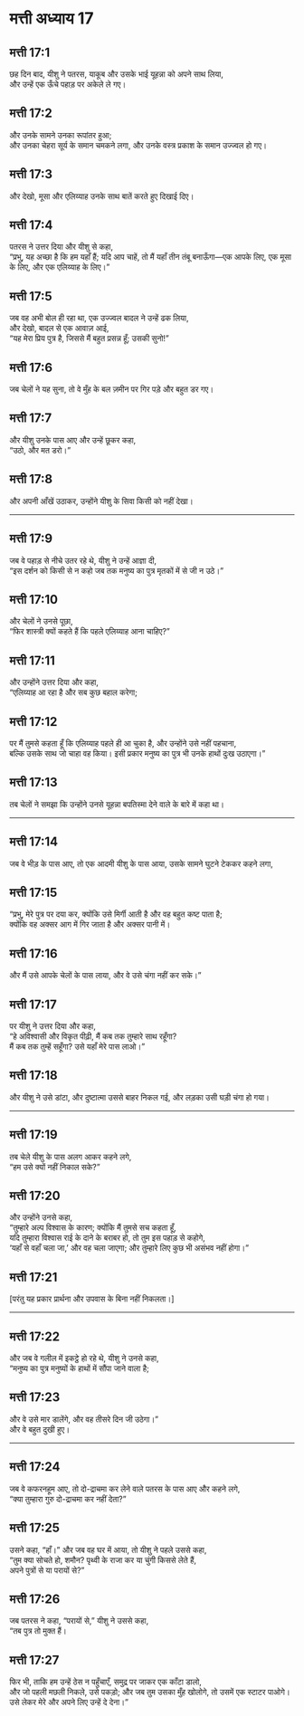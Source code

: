 # मत्ती अध्याय 17

## मत्ती 17:1

छह दिन बाद, यीशु ने पतरस, याकूब और उसके भाई यूहन्ना को अपने साथ लिया,  
और उन्हें एक ऊँचे पहाड़ पर अकेले ले गए।

## मत्ती 17:2

और उनके सामने उनका रूपांतर हुआ;  
और उनका चेहरा सूर्य के समान चमकने लगा, और उनके वस्त्र प्रकाश के समान उज्ज्वल हो गए।

## मत्ती 17:3

और देखो, मूसा और एलिय्याह उनके साथ बातें करते हुए दिखाई दिए।

## मत्ती 17:4

पतरस ने उत्तर दिया और यीशु से कहा,  
“प्रभु, यह अच्छा है कि हम यहाँ हैं; यदि आप चाहें, तो मैं यहाँ तीन तंबू बनाऊँगा—एक आपके लिए, एक मूसा के लिए, और एक एलिय्याह के लिए।”

## मत्ती 17:5

जब वह अभी बोल ही रहा था, एक उज्ज्वल बादल ने उन्हें ढक लिया,  
और देखो, बादल से एक आवाज़ आई,  
“यह मेरा प्रिय पुत्र है, जिससे मैं बहुत प्रसन्न हूँ; उसकी सुनो!”

## मत्ती 17:6

जब चेलों ने यह सुना, तो वे मुँह के बल ज़मीन पर गिर पड़े और बहुत डर गए।

## मत्ती 17:7

और यीशु उनके पास आए और उन्हें छूकर कहा,  
“उठो, और मत डरो।”

## मत्ती 17:8

और अपनी आँखें उठाकर, उन्होंने यीशु के सिवा किसी को नहीं देखा।

---

## मत्ती 17:9

जब वे पहाड़ से नीचे उतर रहे थे, यीशु ने उन्हें आज्ञा दी,  
“इस दर्शन को किसी से न कहो जब तक मनुष्य का पुत्र मृतकों में से जी न उठे।”

## मत्ती 17:10

और चेलों ने उनसे पूछा,  
“फिर शास्त्री क्यों कहते हैं कि पहले एलिय्याह आना चाहिए?”

## मत्ती 17:11

और उन्होंने उत्तर दिया और कहा,  
“एलिय्याह आ रहा है और सब कुछ बहाल करेगा;

## मत्ती 17:12

पर मैं तुमसे कहता हूँ कि एलिय्याह पहले ही आ चुका है, और उन्होंने उसे नहीं पहचाना,  
बल्कि उसके साथ जो चाहा वह किया। इसी प्रकार मनुष्य का पुत्र भी उनके हाथों दुःख उठाएगा।”

## मत्ती 17:13

तब चेलों ने समझा कि उन्होंने उनसे यूहन्ना बपतिस्मा देने वाले के बारे में कहा था।

---

## मत्ती 17:14

जब वे भीड़ के पास आए, तो एक आदमी यीशु के पास आया, उसके सामने घुटने टेककर कहने लगा,

## मत्ती 17:15

“प्रभु, मेरे पुत्र पर दया कर, क्योंकि उसे मिर्गी आती है और वह बहुत कष्ट पाता है;  
क्योंकि वह अक्सर आग में गिर जाता है और अक्सर पानी में।

## मत्ती 17:16

और मैं उसे आपके चेलों के पास लाया, और वे उसे चंगा नहीं कर सके।”

## मत्ती 17:17

पर यीशु ने उत्तर दिया और कहा,  
“हे अविश्वासी और विकृत पीढ़ी, मैं कब तक तुम्हारे साथ रहूँगा?  
मैं कब तक तुम्हें सहूँगा? उसे यहाँ मेरे पास लाओ।”

## मत्ती 17:18

और यीशु ने उसे डांटा, और दुष्टात्मा उससे बाहर निकल गई, और लड़का उसी घड़ी चंगा हो गया।

---

## मत्ती 17:19

तब चेले यीशु के पास अलग आकर कहने लगे,  
“हम उसे क्यों नहीं निकाल सके?”

## मत्ती 17:20

और उन्होंने उनसे कहा,  
“तुम्हारे अल्प विश्वास के कारण; क्योंकि मैं तुमसे सच कहता हूँ,  
यदि तुम्हारा विश्वास राई के दाने के बराबर हो, तो तुम इस पहाड़ से कहोगे,  
‘यहाँ से वहाँ चला जा,’ और वह चला जाएगा; और तुम्हारे लिए कुछ भी असंभव नहीं होगा।”

## मत्ती 17:21

[परंतु यह प्रकार प्रार्थना और उपवास के बिना नहीं निकलता।]

---

## मत्ती 17:22

और जब वे गलील में इकट्ठे हो रहे थे, यीशु ने उनसे कहा,  
“मनुष्य का पुत्र मनुष्यों के हाथों में सौंपा जाने वाला है;

## मत्ती 17:23

और वे उसे मार डालेंगे, और वह तीसरे दिन जी उठेगा।”  
और वे बहुत दुखी हुए।

---

## मत्ती 17:24

जब वे कफरनहूम आए, तो दो-द्राचमा कर लेने वाले पतरस के पास आए और कहने लगे,  
“क्या तुम्हारा गुरु दो-द्राचमा कर नहीं देता?”

## मत्ती 17:25

उसने कहा, “हाँ।” और जब वह घर में आया, तो यीशु ने पहले उससे कहा,  
“तुम क्या सोचते हो, शमौन? पृथ्वी के राजा कर या चुंगी किससे लेते हैं,  
अपने पुत्रों से या परायों से?”

## मत्ती 17:26

जब पतरस ने कहा, “परायों से,” यीशु ने उससे कहा,  
“तब पुत्र तो मुक्त हैं।

## मत्ती 17:27

फिर भी, ताकि हम उन्हें ठेस न पहुँचाएँ, समुद्र पर जाकर एक काँटा डालो,  
और जो पहली मछली निकले, उसे पकड़ो; और जब तुम उसका मुँह खोलोगे, तो उसमें एक स्टाटर पाओगे।  
उसे लेकर मेरे और अपने लिए उन्हें दे देना।”
